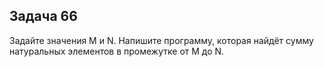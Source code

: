 ## Задача 66
Задайте значения M и N. Напишите программу, которая найдёт сумму натуральных элементов в промежутке от M до N.